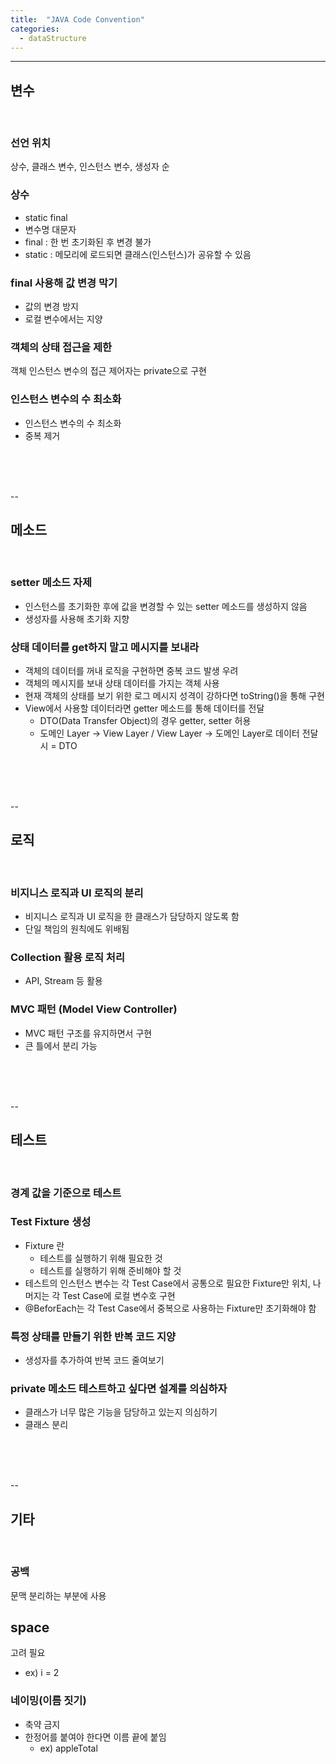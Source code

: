 ```yaml
---
title:  "JAVA Code Convention"
categories:
  - dataStructure
---
```


---
## 변수
<br/>

### 선언 위치
상수, 클래스 변수, 인스턴스 변수, 생성자 순

### 상수
- static final
- 변수명 대문자
- final : 한 번 초기화된 후 변경 불가
- static : 메모리에 로드되면 클래스(인스턴스)가 공유할 수 있음

### final 사용해 값 변경 막기
- 값의 변경 방지
- 로컬 변수에서는 지양

### 객체의 상태 접근을 제한
객체 인스턴스 변수의 접근 제어자는 private으로 구현

### 인스턴스 변수의 수 최소화
- 인스턴스 변수의 수 최소화
- 중복 제거

<br/><br/><br/>




--
## 메소드
<br/>

### setter 메소드 자제
- 인스턴스를 초기화한 후에 값을 변경할 수 있는 setter 메소드를 생성하지 않음
- 생성자를 사용해 초기화 지향

### 상태 데이터를 get하지 말고 메시지를 보내라
- 객체의 데이터를 꺼내 로직을 구현하면 중복 코드 발생 우려
- 객체의 메시지를 보내 상태 데이터를 가지는 객체 사용
- 현재 객체의 상태를 보기 위한 로그 메시지 성격이 강하다면 toString()을 통해 구현
- View에서 사용할 데이터라면 getter 메소드를 통해 데이터를 전달
  - DTO(Data Transfer Object)의 경우 getter, setter 허용
  - 도메인 Layer -> View Layer / View Layer -> 도메인 Layer로 데이터 전달 시 = DTO

<br/><br/><br/>




--
## 로직
<br/>

### 비지니스 로직과 UI 로직의 분리
- 비지니스 로직과 UI 로직을 한 클래스가 담당하지 않도록 함
- 단일 책임의 원칙에도 위배됨

### Collection 활용 로직 처리
- API, Stream 등 활용

### MVC 패턴 (Model View Controller)
- MVC 패턴 구조를 유지하면서 구현
- 큰 틀에서 분리 가능

<br/><br/><br/>




--
## 테스트
<br/>

### 경계 값을 기준으로 테스트

### Test Fixture 생성
- Fixture 란
  - 테스트를 실행하기 위해 필요한 것
  - 테스트를 실행하기 위해 준비해야 할 것
- 테스트의 인스턴스 변수는 각 Test Case에서 공통으로 필요한 Fixture만 위치, 나머지는 각 Test Case에 로컬 변수호 구현
- @BeforEach는 각 Test Case에서 중복으로 사용하는 Fixture만 초기화해야 함

### 특정 상태를 만들기 위한 반복 코드 지양
- 생성자를 추가하여 반복 코드 줄여보기




### private 메소드 테스트하고 싶다면 설계를 의심하자
- 클래스가 너무 많은 기능을 담당하고 있는지 의심하기
- 클래스 분리

<br/><br/><br/>




--
## 기타
<br/>

### 공백
문맥 분리하는 부분에 사용

## space
고려 필요
- ex) i = 2

### 네이밍(이름 짓기)
- 축약 금지
- 한정어를 붙여야 한다면 이름 끝에 붙임 
  - ex) appleTotal

<br/><br/><br/>